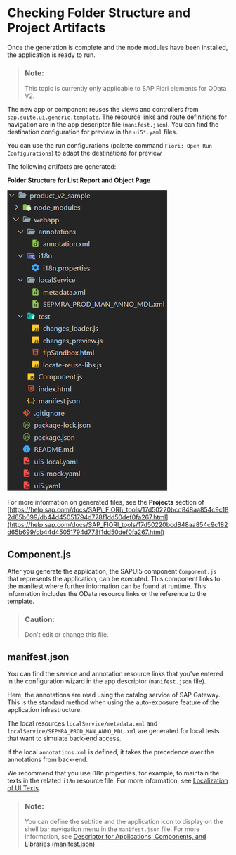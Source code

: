 <!-- loiof7abd1bbc766422e82476e333a46c9a1 -->

# Checking Folder Structure and Project Artifacts

Once the generation is complete and the node modules have been installed, the application is ready to run.

> ### Note:  
> This topic is currently only applicable to SAP Fiori elements for OData V2.

The new app or component reuses the views and controllers from `sap.suite.ui.generic.template`. The resource links and route definitions for navigation are in the app descriptor file \(`manifest.json`\). You can find the destination configuration for preview in the `ui5*.yaml` files.

You can use the run configurations \(palette command `Fiori: Open Run Configurations`\) to adapt the destinations for preview

The following artifacts are generated:

  
  
**Folder Structure for List Report and Object Page**

![](images/Folder_Structure_for_List_Report_and_Object_Page_c33e8a1.png "Folder Structure for List Report and Object Page")

For more information on generated files, see the **Projects** section of [https://help.sap.com/docs/SAP\_FIORI\_tools/17d50220bcd848aa854c9c182d65b699/db44d45051794d778f1dd50def0fa267.html](https://help.sap.com/docs/SAP_FIORI_tools/17d50220bcd848aa854c9c182d65b699/db44d45051794d778f1dd50def0fa267.html)



## Component.js

After you generate the application, the SAPUI5 component `Component.js` that represents the application, can be executed. This component links to the manifest where further information can be found at runtime. This information includes the OData resource links or the reference to the template.

> ### Caution:  
> Don't edit or change this file.



## manifest.json

You can find the service and annotation resource links that you've entered in the configuration wizard in the app descriptor \(`manifest.json` file\).

Here, the annotations are read using the catalog service of SAP Gateway. This is the standard method when using the auto-exposure feature of the application infrastructure.

The local resources `localService/metadata.xml` and `localService/SEPMRA_PROD_MAN_ANNO_MDL.xml` are generated for local tests that want to simulate back-end access.

If the local `annotations.xml` is defined, it takes the precedence over the annotations from back-end.

We recommend that you use i18n properties, for example, to maintain the texts in the related `i18n` resource file. For more information, see [Localization of UI Texts](localization-of-ui-texts-b8cb649.md).

> ### Note:  
> You can define the subtitle and the application icon to display on the shell bar navigation menu in the `manifest.json` file. For more information, see [Descriptor for Applications, Components, and Libraries \(manifest.json\)](../04_Essentials/descriptor-for-applications-components-and-libraries-manifest-json-be0cf40.md).

